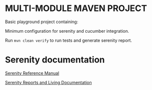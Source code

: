 # MULTI-MODULE MAVEN PROJECT

Basic playground project containing:

Minimum configuration for serenity and cucumber integration.

Run `mvn clean verify` to run tests and generate serenity report.

# Serenity documentation
[Serenity Reference Manual](https://serenity-bdd.info/docs/serenity/)

[Serenity Reports and Living Documentation](https://serenity-bdd.github.io/docs/reporting/the_serenity_reports)



